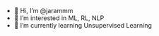 - 👋 Hi, I’m @jarammm
- 👀 I’m interested in ML, RL, NLP
- 🌱 I’m currently learning Unsupervised Learning

<!---
jarammm/jarammm is a ✨ special ✨ repository because its `README.md` (this file) appears on your GitHub profile.
You can click the Preview link to take a look at your changes.
--->
